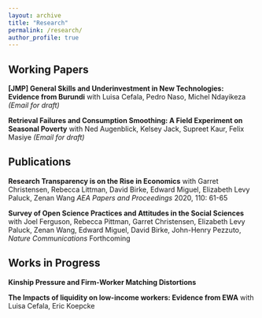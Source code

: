 ```yaml
---
layout: archive
title: "Research"
permalink: /research/
author_profile: true
---
```


## Working Papers

__[JMP] General Skills and Underinvestment in New Technologies: Evidence from Burundi__ with Luisa Cefala, Pedro Naso, Michel Ndayikeza _(Email for draft)_

__Retrieval Failures and Consumption Smoothing:
A Field Experiment on Seasonal Poverty__ with Ned Augenblick, Kelsey Jack, Supreet Kaur, Felix Masiye _(Email for draft)_


## Publications

__Research Transparency is on the Rise in Economics__ with Garret Christensen, Rebecca Littman, David Birke, Edward Miguel, Elizabeth Levy Paluck, Zenan Wang _AEA Papers and Proceedings_ 2020, 110: 61-65

__Survey of Open Science Practices and Attitudes in the Social Sciences__ with Joel Ferguson, Rebecca Pittman, Garret Christensen, Elizabeth Levy Paluck, Zenan Wang, Edward Miguel, David Birke, John-Henry Pezzuto, _Nature Communications_ Forthcoming


## Works in Progress

__Kinship Pressure and Firm-Worker Matching Distortions__ 

__The Impacts of liquidity on low-income workers: Evidence from EWA__ with Luisa Cefala, Eric Koepcke



